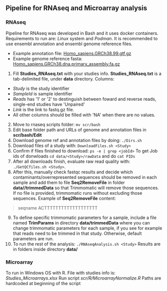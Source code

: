## Pipeline for RNAseq and Microarray analysis
### RNAseq
Pipeline for RNAseq was developed in Bash and it uses docker containers. Requirements to run are: *Linux* system and *Podman*. It is recommended to use ensembl annotation and ensembl genome reference files.
 - Example annotation file: [Homo_sapiens.GRCh38.99.gtf.gz](ftp://ftp.ensembl.org/pub/release-99/gtf/homo_sapiens/Homo_sapiens.GRCh38.99.gtf.gz)
 - Example genome reference fasta: [Homo_sapiens.GRCh38.dna.primary_assembly.fa.gz](ftp://ftp.ensembl.org/pub/release-99/fasta/homo_sapiens/dna/Homo_sapiens.GRCh38.dna.primary_assembly.fa.gz)
1. Fill **Studies_RNAseq.txt** with your studies info. **Studies_RNAseq.txt** is a tab-delimited file, under **data** directory. Columns:
 - *Study* is the study identifier
 - *SampleId* is sample identifier
 - *Reads* has '1' or '2' to destinguish between foward and reverse reads, single-end studies have 'Unpaired'
 - *Link* is the link to fastq.gz file.
 - All other columns should be filled with 'NA' when there are no values.
2. Move to rnaseq scripts folder: `mv scr/bash`
3. Edit base folder path and URLs of genome and annotation files in **scr/bash/Edit**
4. Download genome ref and annotation files by doing: `./Dirs.sh` 
5. Download files of a study with: `DownloadFiles.sh <Study>`
6. Confirm if files finished to download: `ps -e | grep <jobId>` To get Job ids of donwloads `cd data/<Study>/rawData` and do `cat PIDs` 
7. After all downloads finish, evaluate raw read quality with: `./GetQCfiles.sh <Study>`.
8. After this, manually check fastqc results and decide which contaminants/overrepresented sequences should be removed in each sample and add them to file **<SampleName>Seq2RemoveFile** in folder **data/<Study>/trimmedData** so that Trimmomatic will remove those sequences. If no file is provided, trimmomatic runs without excluding those sequences. Example of **<SampleName>Seq2RemoveFile** content:
>seqname
ACTTTTTTTTTTTTTTTTTTT 
9. To define specific trimmomatic parameters for a sample, include a file named **<sampleName>TrimParams** in directory **data/<Study>trimmedData** where you can change trimmomatic parameters for each sample, if you see for example that reads need to be trimmed in that study. Otherwise, default parameters are run.
10. To run the rest of the analysis: `./RNAseqAnalysis.sh <Study>`
Results are in folders inside directory **data/<Study>**
### Microarray
To run in Windows OS with R.
File with studies info is: *Studies_Microarrays.xlsx*
Run script *scr/R/MicroarrayNormalize.R*
Paths are hardcoded at beginning of the script

